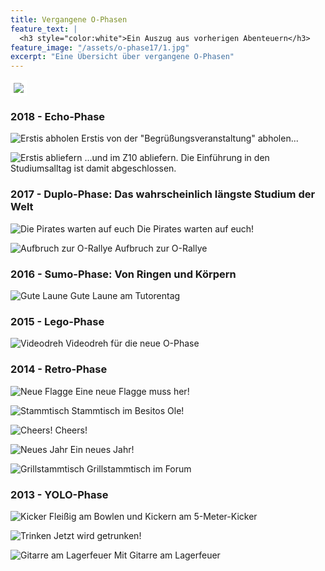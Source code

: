 ```yaml
---
title: Vergangene O-Phasen
feature_text: |
  <h3 style="color:white">Ein Auszug aus vorherigen Abenteuern</h3>
feature_image: "/assets/o-phase17/1.jpg"
excerpt: "Eine Übersicht über vergangene O-Phasen"
---
```


<img src="/assets/pirates_demophasen_logo.svg" style="background:white; border:5px solid white" />

### 2018 - Echo-Phase

![Erstis abholen](/assets/o-phase18/1.jpg)
Erstis von der "Begrüßungsveranstaltung" abholen...

![Erstis abliefern](/assets/o-phase18/2.jpg)
...und im Z10 abliefern.
Die Einführung in den Studiumsalltag ist damit abgeschlossen.


### 2017 - Duplo-Phase: Das wahrscheinlich längste Studium der Welt

![Die Pirates warten auf euch](/assets/o-phase17/2.jpg)
Die Pirates warten auf euch!

![Aufbruch zur O-Rallye](/assets/o-phase17/3.jpg)
Aufbruch zur O-Rallye


### 2016 - Sumo-Phase: Von Ringen und Körpern

![Gute Laune](/assets/o-phase16/1.jpg)
Gute Laune am Tutorentag


### 2015 - Lego-Phase

![Videodreh](/assets/o-phase15/1.jpg)
Videodreh für die neue O-Phase


### 2014 - Retro-Phase

![Neue Flagge](/assets/o-phase14/1.jpg)
Eine neue Flagge muss her!

![Stammtisch](/assets/o-phase14/2.jpg)
Stammtisch im Besitos Ole!

![Cheers!](/assets/o-phase14/3.jpg)
Cheers!

![Neues Jahr](/assets/o-phase14/4.jpg)
Ein neues Jahr!

![Grillstammtisch](/assets/o-phase14/5.jpg)
Grillstammtisch im Forum


### 2013 - YOLO-Phase

![Kicker](/assets/o-phase13/1.jpg)
Fleißig am Bowlen und Kickern am 5-Meter-Kicker

![Trinken](/assets/o-phase13/2.jpg)
Jetzt wird getrunken!

![Gitarre am Lagerfeuer](/assets/o-phase13/3.jpg)
Mit Gitarre am Lagerfeuer
